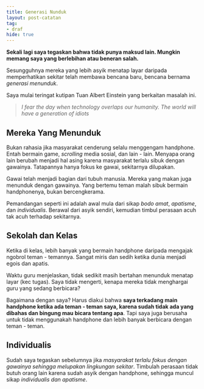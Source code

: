 ```yaml
---
title: Generasi Nunduk
layout: post-catatan
tag: 
- draf
hide: true
---
```

**Sekali lagi saya tegaskan bahwa tidak punya maksud lain. Mungkin memang saya yang berlebihan atau beneran salah.**

Sesungguhnya mereka yang lebih asyik menatap layar daripada memperhatikan sekitar telah membawa bencana baru, bencana bernama *generasi menunduk*.

Saya mulai teringat kutipan Tuan Albert Einstein yang berkaitan masalah ini.
> *I fear the day when technology overlaps our humanity. The world will have a generation of idiots*

## Mereka Yang Menunduk

Bukan rahasia jika masyarakat cenderung selalu menggengam handphone. Entah bermain game, *scrolling* media sosial, dan lain - lain. Menyapa orang lain berubah menjadi hal asing karena masyarakat terlalu sibuk dengan gawainya. Tatapannya hanya fokus ke gawai, sekitarnya dilupakan.

Gawai telah menjadi bagian dari tubuh manusia. Mereka yang makan juga menunduk dengan gawainya. Yang bertemu teman malah sibuk bermain handphonenya, bukan bercengkerama.

Pemandangan seperti ini adalah awal mula dari sikap *bodo amat*, *apatisme*, dan *individualis*. Berawal dari asyik sendiri, kemudian timbul perasaan acuh tak acuh terhadap sekitarnya.

## Sekolah dan Kelas
Ketika di kelas, lebih banyak yang bermain handphone daripada mengajak ngobrol teman - temannya. Sangat miris dan sedih ketika dunia menjadi egois dan apatis.

Waktu guru menjelaskan, tidak sedikit masih bertahan menunduk menatap layar (kec tugas). Saya tidak mengerti, kenapa mereka tidak menghargai guru yang sedang berbicara?

Bagaimana dengan saya? Harus diakui bahwa **saya terkadang main handphone ketika ada teman - teman saya, karena sudah tidak ada yang dibahas dan bingung mau bicara tentang apa**. Tapi saya juga berusaha untuk tidak menggunakah handphone dan lebih banyak berbicara dengan teman - teman.

## Individualis

Sudah saya tegaskan sebelumnya jika *masyarakat terlalu fokus dengan gawainya sehingga melupakan lingkungan sekitar*. Timbulah perasaan tidak butuh orang lain karena sudah asyik dengan handphone, sehingga muncul sikap *individualis dan apatisme*.
